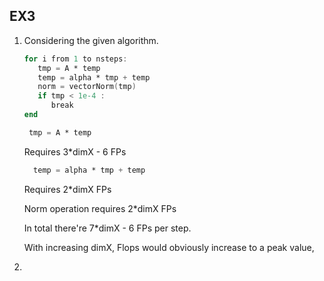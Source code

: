 ## EX3

1. Considering the given algorithm.
   
   ```verilog
   for i from 1 to nsteps:
      tmp = A * temp
      temp = alpha * tmp + temp 
      norm = vectorNorm(tmp) 
      if tmp < 1e-4 : 
         break
   end
   ```
   
   ```verilog
    tmp = A * temp
   ```
   
   Requires 3*dimX - 6 FPs
   
   ```verilog
     temp = alpha * tmp + temp
   ```
   
   Requires 2*dimX FPs
   
   Norm operation requires 2*dimX FPs
   
   In total there're 7*dimX - 6 FPs per step.
   
   With increasing dimX, Flops would obviously increase to a peak value,

2. 

